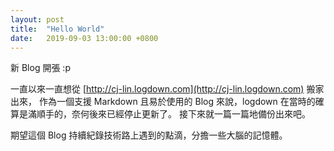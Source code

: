 ```yaml
---
layout: post
title:  "Hello World"
date:   2019-09-03 13:00:00 +0800
---
```

新 Blog 開張 :p

一直以來一直想從 [http://cj-lin.logdown.com](http://cj-lin.logdown.com) 搬家出來，
作為一個支援 Markdown 且易於使用的 Blog 來說，logdown 在當時的確算是滿順手的，奈何後來已經停止更新了。
接下來就一篇一篇地備份出來吧。

期望這個 Blog 持續紀錄技術路上遇到的點滴，分擔一些大腦的記憶體。
